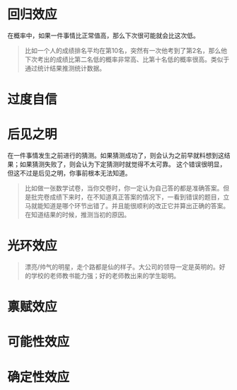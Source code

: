 # 回归效应
在概率中，如果一件事情比正常值高，那么下次很可能就会比这次低。
> 比如一个人的成绩排名平均在第10名，突然有一次他考到了第2名，那么他下次考出的成绩比第二名低的概率非常高、比第十名低的概率很高。类似于通过统计结果推测统计数据。
# 过度自信
# 后见之明
在一件事情发生之前进行的猜测。如果猜测成功了，则会认为之前早就料想到这结果；如果猜测失败了，则会认为下定猜测时就觉得不太可靠。
这个错误很明显，但这不过是后见之明，你事前根本无法知道。
> 比如做一张数学试卷，当你交卷时，你一定认为自己答的都是准确答案。但是批完卷成绩下来时，在不知道真正答案的情况下，一看到错误的题目，立马就能知道是哪个环节出错了。并且能很顺利的改正它并算出正确的答案。
> 在知道结果的时候，推测当初的原因。
# 光环效应
> 漂亮/帅气的明星，走个路都是仙的样子。大公司的领导一定是英明的。好的学校的老师教书能力强；好的老师教出来的学生聪明。
# 禀赋效应
# 可能性效应
# 确定性效应